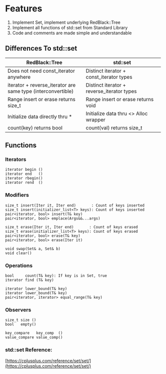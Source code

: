 # Features

1. Implement Set, implement underlying RedBlack::Tree
2. Implement all functions of std::set from Standard Library
3. Code and comments are made simple and understandable

## Differences To std::set
| RedBlack::Tree                                  | std::set                                     |
|-------------------------------------------------|----------------------------------------------|
| Does not need const_iterator anywhere           | Distinct iterator + const_iterator   types   |
| iterator + reverse_iterator are<br/> same type (interconvertible) |Distinct iterator + reverse_iterator types  |
| Range insert or erase returns size_t            | Range insert or erase returns void           |                                 
| Initialize data directly thru *                 | Initialize data thru <> Alloc wrapper        |                   
| count(key) returns bool                         | count(val) returns size_t                    |

## Functions

### Iterators
```
iterator begin ()
iterator end   ()
iterator rbegin()
iterator rend  ()
```

### Modifiers
```
size_t insert(Iter it, Iter end)       : Count of keys inserted
size_t insert(initializer_list<T> keys): Count of keys inserted
pair<iterator, bool> insert(T& key)
pair<iterator, bool> emplace(Args&&...args)
```
```
size_t erase(Iter it, Iter end)       : Count of keys erased
size_t erase(initializer_list<T> keys): Count of keys erased
pair<iterator, bool> erase(T& key)
pair<iterator, bool> erase(Iter it)
```
```
void swap(Set& a, Set& b)
void clear()
```
### Operations
```
bool     count(T& key): If key is in Set, true
iterator find (T& key)
```

```
iterator lower_bound(T& key)
iterator lower_bound(T& key)
pair<iterator, iterator> equal_range(T& key)
```
### Observers
```
size_t size ()
bool   empty()
```
```
key_compare   key_comp  ()
value_compare value_comp()
```


### std::set Reference:
[https://cplusplus.com/reference/set/set/](https://cplusplus.com/reference/set/set/)
                          
